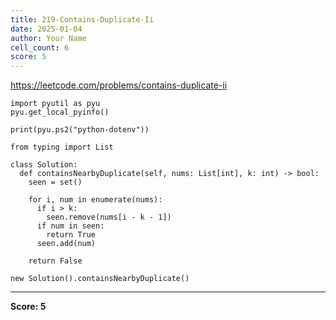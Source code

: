 ```yaml
---
title: 219-Contains-Duplicate-Ii
date: 2025-01-04
author: Your Name
cell_count: 6
score: 5
---
```


https://leetcode.com/problems/contains-duplicate-ii


```
import pyutil as pyu
pyu.get_local_pyinfo()
```


```
print(pyu.ps2("python-dotenv"))
```


```
from typing import List
```


```
class Solution:
  def containsNearbyDuplicate(self, nums: List[int], k: int) -> bool:
    seen = set()

    for i, num in enumerate(nums):
      if i > k:
        seen.remove(nums[i - k - 1])
      if num in seen:
        return True
      seen.add(num)

    return False
```


```
new Solution().containsNearbyDuplicate()
```


---
**Score: 5**